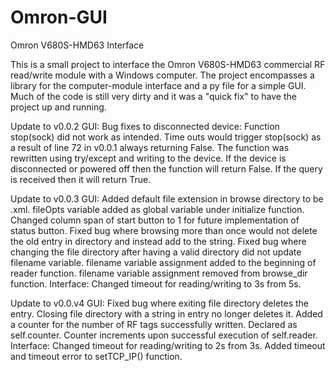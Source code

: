 # Omron-GUI
Omron V680S-HMD63 Interface

This is a small project to interface the Omron V680S-HMD63 commercial RF read/write module with a Windows computer. The project encompasses
a library for the computer-module interface and a py file for a simple GUI. Much of the code is still very dirty and it was a "quick fix"
to have the project up and running. 

Update to v0.0.2
  GUI:
    Bug fixes to disconnected device:
    Function stop(sock) did not work as intended. Time outs would trigger stop(sock) as a result of line 72 in v0.0.1 always returning
    False. The function was rewritten using try/except and writing to the device. If the device is disconnected or powered off then the 
    function will return False. If the query is received then it will return True.

Update to v0.0.3
  GUI:
    Added default file extension in browse directory to be .xml. fileOpts variable added as global variable under initialize function.
    Changed column span of start button to 1 for future implementation of status button.
    Fixed bug where browsing more than once would not delete the old entry in directory and instead add to the string.
    Fixed bug where changing the file directory after having a valid directory did not update filename variable. filename variable 
    assignment added to the beginning of reader function. filename variable assignment removed from browse_dir function.
  Interface:
    Changed timeout for reading/writing to 3s from 5s.

Update to v0.0.v4
  GUI:
    Fixed bug where exiting file directory deletes the entry. Closing file directory with a string in entry no longer deletes it. 
    Added a counter for the number of RF tags successfully written. Declared as self.counter. Counter increments upon successful
    execution of self.reader.
  Interface:
    Changed timeout for reading/writing to 2s from 3s.
    Added timeout and timeout error to setTCP_IP() function.
